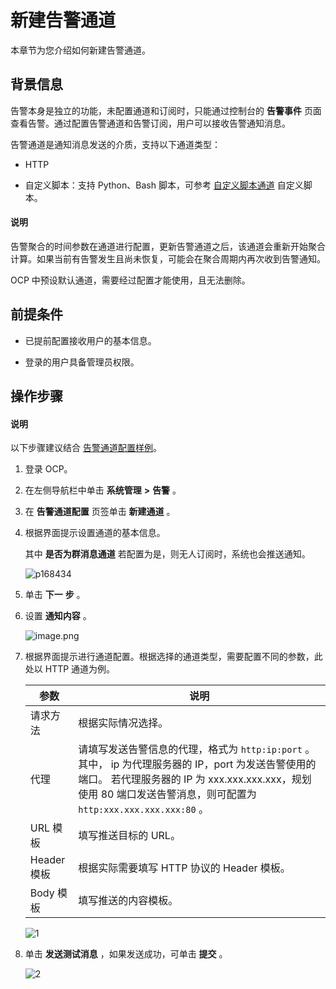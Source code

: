 新建告警通道 
===========================

本章节为您介绍如何新建告警通道。

背景信息 
-------------------------

告警本身是独立的功能，未配置通道和订阅时，只能通过控制台的 **告警事件** 页面查看告警。通过配置告警通道和告警订阅，用户可以接收告警通知消息。

告警通道是通知消息发送的介质，支持以下通道类型：

* HTTP

  

* 自定义脚本：支持 Python、Bash 脚本，可参考 [自定义脚本通道](../12.appendix/9.alarm-channel-configuration-example.md) 自定义脚本。

  



<main id="notice" type='explain'><h4>说明</h4><p>告警聚合的时间参数在通道进行配置，更新告警通道之后，该通道会重新开始聚合计算。如果当前有告警发生且尚未恢复，可能会在聚合周期内再次收到告警通知。</p></main>



OCP 中预设默认通道，需要经过配置才能使用，且无法删除。

前提条件 
-------------------------

* 已提前配置接收用户的基本信息。

  

* 登录的用户具备管理员权限。

  




操作步骤 
-------------------------


<main id="notice" type='explain'><h4>说明</h4><p>以下步骤建议结合 <a href="../12.appendix/9.alarm-channel-configuration-example.md">告警通道配置样例</a>。</p></main>



1. 登录 OCP。

   

2. 在左侧导航栏中单击 **系统管理** **\>** **告警** 。

   

3. 在 **告警通道配置** 页签单击 **新建通道** 。

   

4. 根据界面提示设置通道的基本信息。

   其中 **是否为群消息通道** 若配置为是，则无人订阅时，系统也会推送通知。

   ![p168434](https://help-static-aliyun-doc.aliyuncs.com/assets/img/zh-CN/0249060261/p271189.png)
   

5. 单击 **下一** **步** 。

   

6. 设置 **通知内容** 。

   ![image.png](https://help-static-aliyun-doc.aliyuncs.com/assets/img/zh-CN/3248190061/p168435.png "image.png")

   

7. 根据界面提示进行通道配置。根据选择的通道类型，需要配置不同的参数，此处以 HTTP 通道为例。

   

   |    参数     |                                                                             说明                                                                              |
   |-----------|-------------------------------------------------------------------------------------------------------------------------------------------------------------|
   | 请求方法      | 根据实际情况选择。                                                                                                                                                   |
   | 代理        | 请填写发送告警信息的代理，格式为 `http:ip:port` 。其中， ip 为代理服务器的 IP，port 为发送告警使用的端口。 若代理服务器的 IP 为 xxx.xxx.xxx.xxx，规划使用 80 端口发送告警消息，则可配置为 `http:xxx.xxx.xxx.xxx:80` 。 |
   | URL 模板    | 填写推送目标的 URL。                                                                                                                                                |
   | Header 模板 | 根据实际需要填写 HTTP 协议的 Header 模板。                                                                                                                                |
   | Body 模板   | 填写推送的内容模板。                                                                                                                                                  |

   

   ![1](https://help-static-aliyun-doc.aliyuncs.com/assets/img/zh-CN/9218947061/p169823.png)
   

8. 单击 **发送测试消息** ，如果发送成功，可单击 **提交** 。

   ![2](https://help-static-aliyun-doc.aliyuncs.com/assets/img/zh-CN/9218947061/p169824.png)

   



